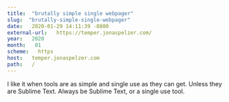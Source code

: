 ```yaml
---
title:  "brutally simple single webpager" 
slug:  "brutally-simple-single-webpager" 
date:   2020-01-29 14:11:39 -0800 
external-url:   https://temper.jonaspelzer.com/ 
year:   2020 
month:   01 
scheme:   https 
host:   temper.jonaspelzer.com 
path:   / 
---
```


I like it when tools are as simple and single use as they can get. Unless they are Sublime Text. Always be Sublime Text, or a single use tool.